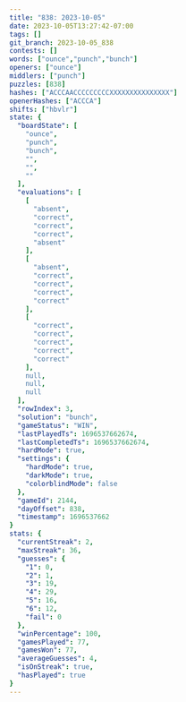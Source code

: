 ```yaml
---
title: "838: 2023-10-05"
date: 2023-10-05T13:27:42-07:00
tags: []
git_branch: 2023-10-05_838
contests: []
words: ["ounce","punch","bunch"]
openers: ["ounce"]
middlers: ["punch"]
puzzles: [838]
hashes: ["ACCCAACCCCCCCCCXXXXXXXXXXXXXXX"]
openerHashes: ["ACCCA"]
shifts: ["hbvlr"]
state: {
  "boardState": [
    "ounce",
    "punch",
    "bunch",
    "",
    "",
    ""
  ],
  "evaluations": [
    [
      "absent",
      "correct",
      "correct",
      "correct",
      "absent"
    ],
    [
      "absent",
      "correct",
      "correct",
      "correct",
      "correct"
    ],
    [
      "correct",
      "correct",
      "correct",
      "correct",
      "correct"
    ],
    null,
    null,
    null
  ],
  "rowIndex": 3,
  "solution": "bunch",
  "gameStatus": "WIN",
  "lastPlayedTs": 1696537662674,
  "lastCompletedTs": 1696537662674,
  "hardMode": true,
  "settings": {
    "hardMode": true,
    "darkMode": true,
    "colorblindMode": false
  },
  "gameId": 2144,
  "dayOffset": 838,
  "timestamp": 1696537662
}
stats: {
  "currentStreak": 2,
  "maxStreak": 36,
  "guesses": {
    "1": 0,
    "2": 1,
    "3": 19,
    "4": 29,
    "5": 16,
    "6": 12,
    "fail": 0
  },
  "winPercentage": 100,
  "gamesPlayed": 77,
  "gamesWon": 77,
  "averageGuesses": 4,
  "isOnStreak": true,
  "hasPlayed": true
}
---
```

<!-- more -->
